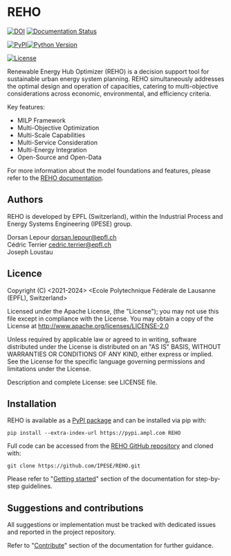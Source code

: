# REHO

[![DOI](https://joss.theoj.org/papers/10.21105/joss.06734/status.svg)](https://doi.org/10.21105/joss.06734)
[![Documentation Status](https://readthedocs.org/projects/reho/badge/?version=main)](https://reho.readthedocs.io/)

[![PyPI](https://img.shields.io/pypi/v/REHO.svg)](https://pypi.org/project/REHO/)[![Python Version](https://img.shields.io/badge/Python-3.9%20%7C%203.10%20%7C%203.11%20%7C%203.12-blue)](https://pypi.org/project/REHO/)

[![License](https://img.shields.io/badge/license-Apache%202-blue)](https://www.apache.org/licenses/LICENSE-2.0)


Renewable Energy Hub Optimizer (REHO) is a decision support tool for sustainable urban energy system planning.
REHO simultaneously addresses the optimal design and operation of capacities, catering to multi-objective considerations
across economic, environmental, and efficiency criteria.

Key features:
* MILP Framework
* Multi-Objective Optimization
* Multi-Scale Capabilities
* Multi-Service Consideration
* Multi-Energy Integration
* Open-Source and Open-Data

For more information about the model foundations and features, please refer to the [REHO documentation](https://reho.readthedocs.io/en/main/).

## Authors
REHO is developed by EPFL (Switzerland), within the Industrial Process and Energy Systems Engineering (IPESE) group.

Dorsan Lepour <dorsan.lepour@epfl.ch>  
Cédric Terrier <cedric.terrier@epfl.ch>  
Joseph Loustau

## Licence
Copyright (C) <2021-2024> <Ecole Polytechnique Fédérale de Lausanne (EPFL), Switzerland>

Licensed under the Apache License, (the "License");
you may not use this file except in compliance with the License.
You may obtain a copy of the License at http://www.apache.org/licenses/LICENSE-2.0

Unless required by applicable law or agreed to in writing, software
distributed under the License is distributed on an "AS IS" BASIS,
WITHOUT WARRANTIES OR CONDITIONS OF ANY KIND, either express or implied.
See the License for the specific language governing permissions and
limitations under the License.

Description and complete License: see LICENSE file.

## Installation

REHO is available as a [PyPI package](https://pypi.org/project/REHO/) and can be installed via pip with:
```
pip install --extra-index-url https://pypi.ampl.com REHO
```

Full code can be accessed from the [REHO GitHub repository](https://github.com/IPESE/REHO) and cloned with:
```
git clone https://github.com/IPESE/REHO.git
```

Please refer to "[Getting started](https://reho.readthedocs.io/en/main/sections/5_Getting_started.html)" section of the documentation for step-by-step guidelines.

## Suggestions and contributions
All suggestions or implementation must be tracked with dedicated issues and reported in the project repository.

Refer to "[Contribute](https://reho.readthedocs.io/en/main/sections/7_Contribute.html)" section of the documentation for further guidance.

